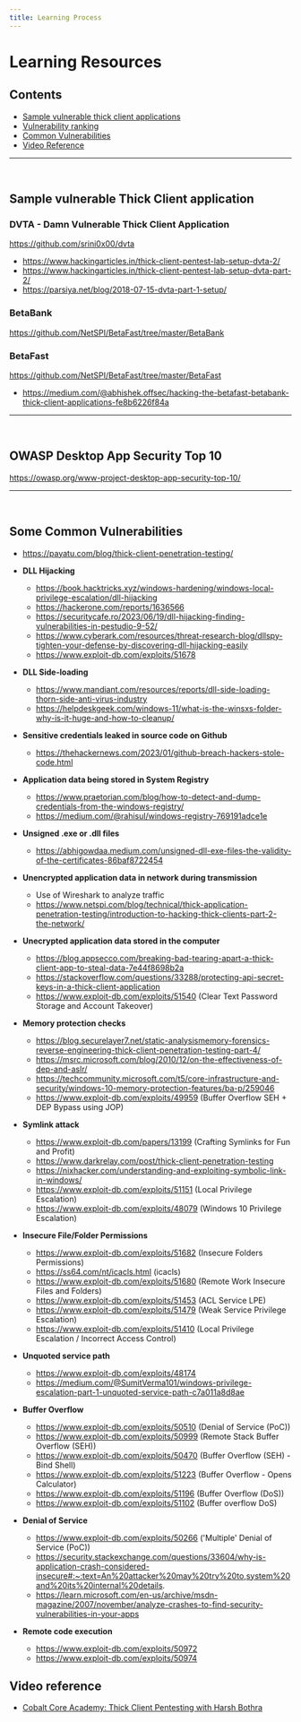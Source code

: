 ```yaml
---
title: Learning Process
---
```


# Learning Resources

## Contents

- [Sample vulnerable thick client applications](#Sample-vulnerable-Thick-Client-application)
- [Vulnerability ranking](#owasp-desktop-app-security-top-10)
- [Common Vulnerabilities](#some-common-vulnerabilities)
- [Video Reference](#video-reference)

---
<br>

## Sample vulnerable Thick Client application

### DVTA - Damn Vulnerable Thick Client Application
https://github.com/srini0x00/dvta

- https://www.hackingarticles.in/thick-client-pentest-lab-setup-dvta-2/
- https://www.hackingarticles.in/thick-client-pentest-lab-setup-dvta-part-2/
- https://parsiya.net/blog/2018-07-15-dvta-part-1-setup/


### BetaBank
https://github.com/NetSPI/BetaFast/tree/master/BetaBank

### BetaFast
https://github.com/NetSPI/BetaFast/tree/master/BetaFast

- https://medium.com/@abhishek.offsec/hacking-the-betafast-betabank-thick-client-applications-fe8b6226f84a

---
<br>


## OWASP Desktop App Security Top 10

https://owasp.org/www-project-desktop-app-security-top-10/

---
<br>

## Some Common Vulnerabilities

- https://payatu.com/blog/thick-client-penetration-testing/

- **DLL Hijacking**
    - https://book.hacktricks.xyz/windows-hardening/windows-local-privilege-escalation/dll-hijacking
    - https://hackerone.com/reports/1636566
    - https://securitycafe.ro/2023/06/19/dll-hijacking-finding-vulnerabilities-in-pestudio-9-52/
    - https://www.cyberark.com/resources/threat-research-blog/dllspy-tighten-your-defense-by-discovering-dll-hijacking-easily
    - https://www.exploit-db.com/exploits/51678
- **DLL Side-loading**
    - https://www.mandiant.com/resources/reports/dll-side-loading-thorn-side-anti-virus-industry
    - https://helpdeskgeek.com/windows-11/what-is-the-winsxs-folder-why-is-it-huge-and-how-to-cleanup/
- **Sensitive credentials leaked in source code on Github**
    - https://thehackernews.com/2023/01/github-breach-hackers-stole-code.html
- **Application data being stored in System Registry**
    - https://www.praetorian.com/blog/how-to-detect-and-dump-credentials-from-the-windows-registry/
    - https://medium.com/@rahisul/windows-registry-769191adce1e
- **Unsigned .exe or .dll files**
    - https://abhigowdaa.medium.com/unsigned-dll-exe-files-the-validity-of-the-certificates-86baf8722454
- **Unencrypted application data in network during transmission**
    - Use of Wireshark to analyze traffic
    - https://www.netspi.com/blog/technical/thick-application-penetration-testing/introduction-to-hacking-thick-clients-part-2-the-network/
- **Unecrypted application data stored in the computer**
    - https://blog.appsecco.com/breaking-bad-tearing-apart-a-thick-client-app-to-steal-data-7e44f8698b2a
    - https://stackoverflow.com/questions/33288/protecting-api-secret-keys-in-a-thick-client-application
    - https://www.exploit-db.com/exploits/51540 (Clear Text Password Storage and Account Takeover)
- **Memory protection checks**
    - https://blog.securelayer7.net/static-analysismemory-forensics-reverse-engineering-thick-client-penetration-testing-part-4/
    - https://msrc.microsoft.com/blog/2010/12/on-the-effectiveness-of-dep-and-aslr/
    - https://techcommunity.microsoft.com/t5/core-infrastructure-and-security/windows-10-memory-protection-features/ba-p/259046
    - https://www.exploit-db.com/exploits/49959 (Buffer Overflow SEH + DEP Bypass using JOP)
- **Symlink attack**
    - https://www.exploit-db.com/papers/13199 (Crafting Symlinks for Fun and Profit)
    - https://www.darkrelay.com/post/thick-client-penetration-testing
    - https://nixhacker.com/understanding-and-exploiting-symbolic-link-in-windows/
    - https://www.exploit-db.com/exploits/51151 (Local Privilege Escalation)
    - https://www.exploit-db.com/exploits/48079 (Windows 10 Privilege Escalation)
- **Insecure File/Folder Permissions**
    - https://www.exploit-db.com/exploits/51682 (Insecure Folders Permissions)
    - https://ss64.com/nt/icacls.html (icacls)
    - https://www.exploit-db.com/exploits/51680 (Remote Work Insecure Files and Folders)
    - https://www.exploit-db.com/exploits/51453 (ACL Service LPE)
    - https://www.exploit-db.com/exploits/51479 (Weak Service Privilege Escalation)
    - https://www.exploit-db.com/exploits/51410 (Local Privilege Escalation / Incorrect Access Control)
- **Unquoted service path**
    - https://www.exploit-db.com/exploits/48174
    - https://medium.com/@SumitVerma101/windows-privilege-escalation-part-1-unquoted-service-path-c7a011a8d8ae
- **Buffer Overflow**
    - https://www.exploit-db.com/exploits/50510 (Denial of Service (PoC))
    - https://www.exploit-db.com/exploits/50999 (Remote Stack Buffer Overflow (SEH))
    - https://www.exploit-db.com/exploits/50470 (Buffer Overflow (SEH) - Bind Shell)
    - https://www.exploit-db.com/exploits/51223 (Buffer Overflow - Opens Calculator)
    - https://www.exploit-db.com/exploits/51196 (Buffer Overflow (DoS))
    - https://www.exploit-db.com/exploits/51102 (Buffer overflow DoS)
- **Denial of Service**
    - https://www.exploit-db.com/exploits/50266 ('Multiple' Denial of Service (PoC))
    - https://security.stackexchange.com/questions/33604/why-is-application-crash-considered-insecure#:~:text=An%20attacker%20may%20try%20to,system%20and%20its%20internal%20details.
    - https://learn.microsoft.com/en-us/archive/msdn-magazine/2007/november/analyze-crashes-to-find-security-vulnerabilities-in-your-apps
- **Remote code execution**
    - https://www.exploit-db.com/exploits/50972
    - https://www.exploit-db.com/exploits/50974


## Video reference

- [Cobalt Core Academy: Thick Client Pentesting with Harsh Bothra](https://www.youtube.com/watch?v=q5PuvOlWrCQ)